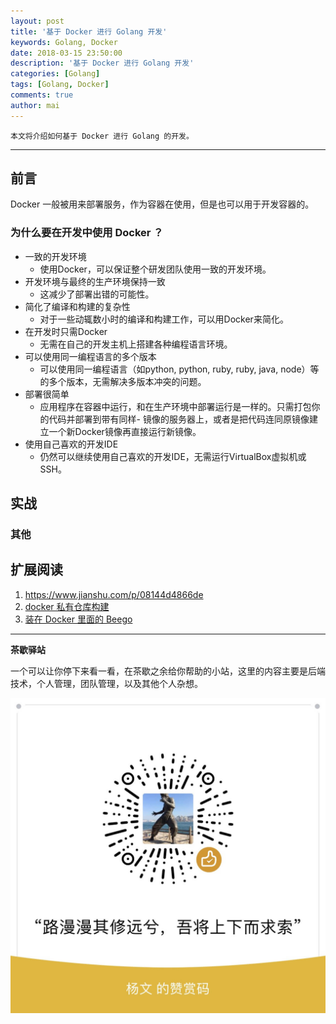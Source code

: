 ```yaml
---
layout: post
title: '基于 Docker 进行 Golang 开发'
keywords: Golang, Docker
date: 2018-03-15 23:50:00
description: '基于 Docker 进行 Golang 开发'
categories: [Golang]
tags: [Golang, Docker]
comments: true
author: mai
---
```


    本文将介绍如何基于 Docker 进行 Golang 的开发。

----

## 前言

Docker 一般被用来部署服务，作为容器在使用，但是也可以用于开发容器的。

### 为什么要在开发中使用 Docker ？

- 一致的开发环境
    - 使用Docker，可以保证整个研发团队使用一致的开发环境。
- 开发环境与最终的生产环境保持一致
    - 这减少了部署出错的可能性。
- 简化了编译和构建的复杂性
    - 对于一些动辄数小时的编译和构建工作，可以用Docker来简化。
- 在开发时只需Docker
    - 无需在自己的开发主机上搭建各种编程语言环境。
- 可以使用同一编程语言的多个版本
    - 可以使用同一编程语言（如python, python, ruby, ruby, java, node）等的多个版本，无需解决多版本冲突的问题。
- 部署很简单
    - 应用程序在容器中运行，和在生产环境中部署运行是一样的。只需打包你的代码并部署到带有同样- 镜像的服务器上，或者是把代码连同原镜像建立一个新Docker镜像再直接运行新镜像。
- 使用自己喜欢的开发IDE
    - 仍然可以继续使用自己喜欢的开发IDE，无需运行VirtualBox虚拟机或SSH。


## 实战


### 其他


## 扩展阅读

1. https://www.jianshu.com/p/08144d4866de
2. [docker 私有仓库构建](https://www.jianshu.com/p/9cf9d1c8b00c)
3. [装在 Docker 里面的 Beego](https://github.com/lei-cao/beego-in-action/blob/master/zh/beego-in-docker.md)

----

**茶歇驿站**

一个可以让你停下来看一看，在茶歇之余给你帮助的小站，这里的内容主要是后端技术，个人管理，团队管理，以及其他个人杂想。


![打赏](https://raw.githubusercontent.com/yangwenmai/maiyang.me/master/blog/money.jpg)
